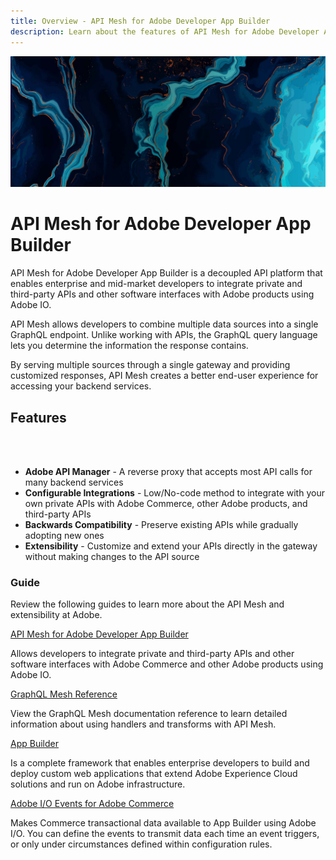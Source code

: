 ```yaml
---
title: Overview - API Mesh for Adobe Developer App Builder
description: Learn about the features of API Mesh for Adobe Developer App Builder.
---
```


<Hero slots="image, heading, text"/>

![Commerce Eventing](_images/home-bg.jpeg)

# API Mesh for Adobe Developer App Builder

API Mesh for Adobe Developer App Builder is a decoupled API platform that enables enterprise and mid-market developers to integrate private and third-party APIs and other software interfaces with Adobe products using Adobe IO.

API Mesh allows developers to combine multiple data sources into a single GraphQL endpoint. Unlike working with APIs, the GraphQL query language lets you determine the information the response contains. 

By serving multiple sources through a single gateway and providing customized responses, API Mesh creates a better end-user experience for accessing your backend services.

## Features

<br></br>

-  **Adobe API Manager** - A reverse proxy that accepts most API calls for many backend services
-  **Configurable Integrations** - Low/No-code method to integrate with your own private APIs with Adobe Commerce, other Adobe products, and third-party APIs
-  **Backwards Compatibility** - Preserve existing APIs while gradually adopting new ones
-  **Extensibility** - Customize and extend your APIs directly in the gateway without making changes to the API source

### Guide

Review the following guides to learn more about the API Mesh and extensibility at Adobe.

<DiscoverBlock slots="link, text"/>

[API Mesh for Adobe Developer App Builder](gateway/index.md)

Allows developers to integrate private and third-party APIs and other software interfaces with Adobe Commerce and other Adobe products using Adobe IO.

<DiscoverBlock slots="link, text"/>

[GraphQL Mesh Reference](./reference/)

View the GraphQL Mesh documentation reference to learn detailed information about using handlers and transforms with API Mesh.

<DiscoverBlock slots="link, text"/>

[App Builder](https://developer.adobe.com/app-builder/docs/overview/)

Is a complete framework that enables enterprise developers to build and deploy custom web applications that extend Adobe Experience Cloud solutions and run on Adobe infrastructure.

<DiscoverBlock slots="link, text"/>

[Adobe I/O Events for Adobe Commerce](https://developer.adobe.com/commerce/events)

Makes Commerce transactional data available to App Builder using Adobe I/O. You can define the events to transmit data each time an event triggers, or only under circumstances defined within configuration rules.

<!-- Link Definitions -->

[GraphQL]: https://graphql.org/
